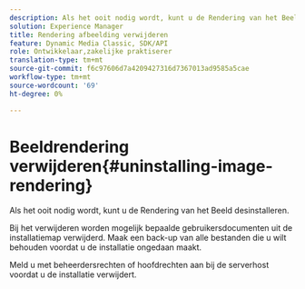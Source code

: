 ```yaml
---
description: Als het ooit nodig wordt, kunt u de Rendering van het Beeld desinstalleren.
solution: Experience Manager
title: Rendering afbeelding verwijderen
feature: Dynamic Media Classic, SDK/API
role: Ontwikkelaar,zakelijke praktiserer
translation-type: tm+mt
source-git-commit: f6c97606d7a4209427316d7367013ad9585a5cae
workflow-type: tm+mt
source-wordcount: '69'
ht-degree: 0%

---
```



# Beeldrendering verwijderen{#uninstalling-image-rendering}

Als het ooit nodig wordt, kunt u de Rendering van het Beeld desinstalleren.

Bij het verwijderen worden mogelijk bepaalde gebruikersdocumenten uit de installatiemap verwijderd. Maak een back-up van alle bestanden die u wilt behouden voordat u de installatie ongedaan maakt.

Meld u met beheerdersrechten of hoofdrechten aan bij de serverhost voordat u de installatie verwijdert.
